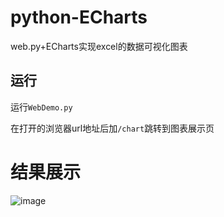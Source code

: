 # python-ECharts
web.py+ECharts实现excel的数据可视化图表

## 运行

运行`WebDemo.py`

在打开的浏览器url地址后加`/chart`跳转到图表展示页

# 结果展示

![image](https://user-images.githubusercontent.com/52432577/159553082-10f7cd7d-9c26-4cb1-808c-2d46954b7e44.png)

